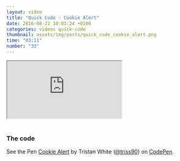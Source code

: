 ```yaml
---
layout: video
title: "Quick Code - Cookie Alert"
date: 2016-08-22 10:03:24 +0100
categories: videos quick-code
thumbnail: assets/img/posts/quick_code_cookie_alert.png
time: "03:11"
number: "33"
---
```


<div class="responsive-video">
   <iframe src="https://www.youtube.com/embed/E3o9jqa12Ps"></iframe>
</div>

<br>

### The code

<p data-height="300" data-theme-id="16012" data-slug-hash="QEKZax" data-default-tab="result" data-user="triss90" data-embed-version="2" class="codepen">See the Pen <a href="http://codepen.io/triss90/pen/QEKZax/">Cookie Alert</a> by Tristan  White (<a href="http://codepen.io/triss90">@triss90</a>) on <a href="http://codepen.io">CodePen</a>.</p>
<script async src="//assets.codepen.io/assets/embed/ei.js"></script>

